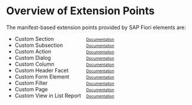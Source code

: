 <style>
@media screen and (max-width: 600px) {
    .phone {
          font-size: small;
          padding-left: 1em !important;
    }
}
@media screen and (max-width: 370px) {
    .phone {
          font-size: x-small;
          padding-left: 1em !important;
    }
}
</style>

# Overview of Extension Points

The manifest-based extension points provided by SAP Fiori elements are:

<ul class="phone" style="columns: 2; max-width: 28rem; width: max-content">
	<li>Custom Section</li>
	<li>Custom Subsection</li>
    <li>Custom Action</li>
    <li>Custom Dialog</li>
    <li>Custom Column</li>
    <li>Custom Header Facet</li>
    <li>Custom Form Element</li>
    <li>Custom Filter</li>
    <li>Custom Page</li>
    <li>Custom View in List Report</li>
    <li style="list-style-type: none"><a style="font-size: 0.75em" href="../../../../../../../#/topic/92ad9968e41748aeb74971f7a08a91c8" target="_blank">Documentation</a></li>
    <li style="list-style-type: none"><a style="font-size: 0.75em" href="../../../../../../../#/topic/ce8d468269814077bc4b132572979b66" target="_blank">Documentation</a></li>
    <li style="list-style-type: none"><a style="font-size: 0.75em" href="../../../../../../../#/topic/7619517a92414e27b71f02094bd08d06" target="_blank">Documentation</a></li>
    <li style="list-style-type: none"><a style="font-size: 0.75em" href="../../../../../../../#/topic/d6af195124cf430599530668ddea7425" target="_blank">Documentation</a></li>
    <li style="list-style-type: none"><a style="font-size: 0.75em" href="../../../../../../../#/topic/28e95702b5854b938ac51c4bc2d078ab" target="_blank">Documentation</a></li>
    <li style="list-style-type: none"><a style="font-size: 0.75em" href="../../../../../../../#/topic/61cf0ee828824903907464c80dd0d88c" target="_blank">Documentation</a></li>
    <li style="list-style-type: none"><a style="font-size: 0.75em" href="../../../../../../../#/topic/4e49753530ad4a73a44a5f8efac238d6" target="_blank">Documentation</a></li>
    <li style="list-style-type: none"><a style="font-size: 0.75em" href="../../../../../../../#/topic/5fb9f57fcf12401bbe39a635e9a32a4e" target="_blank">Documentation</a></li>
    <li style="list-style-type: none"><a style="font-size: 0.75em" href="../../../../../../../#/topic/ecdf1d6b2bda47b2accd369046c4936d" target="_blank">Documentation</a></li>
    <li style="list-style-type: none"><a style="font-size: 0.75em" href="../../../../../../../#/topic/eb37203f2b884b5097c3c858107cae1f" target="_blank">Documentation</a></li>
</ul>

